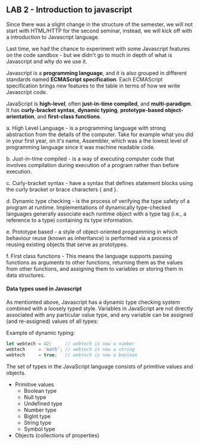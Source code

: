 ## LAB 2 - Introduction to javascript

Since there was a slight change in the structure of the semester, we will not start with HTML/HTTP for the second seminar, instead, we will kick off
with a introduction to Javascript language.

Last time, we had the chance to experiment with some Javascript features on the code sandbox - but we didn't go to much in depth of what is Javascript and
why do we use it.

Javascript is a **programming language**, and it is also grouped in different standards named **ECMAScript specification**. Each ECMAScript specification brings new
features to the table in terms of how we write Javascript code.

JavaScript is **high-level**, often **just-in-time compiled**, and **multi-paradigm**. It has **curly-bracket syntax**, **dynamic typing**, **prototype-based object-orientation**, and 
**first-class functions**.

a. High Level Language - is a programming language with strong abstraction from the details of the computer. Take for example what you did in your first year, on it's
name, Assembler, which was a the lowest level of programming language since it was machine readable code.

b. Just-in-time compiled - is a way of executing computer code that involves compilation during execution of a program rather than before execution.

c. Curly-bracket syntax -  have a syntax that defines statement blocks using the curly bracket or brace characters { and }.

d. Dynamic type checking - is the process of verifying the type safety of a program at runtime. Implementations of dynamically type-checked languages generally associate each runtime object with a type tag (i.e., a reference to a type) containing its type information.

e. Prototype based -  a style of object-oriented programming in which behaviour reuse (known as inheritance) is performed via a process of reusing existing objects that serve as prototypes.

f. First class functions - This means the language supports passing functions as arguments to other functions, returning them as the values from other functions, and assigning them to variables or storing them in data structures.

#### Data types used in Javascript

As mentionted above, Javascript has a dynamic type checking system combined with a loosely typed style. 
Variables in JavaScript are not directly associated with any particular value type, and any variable can be assigned (and re-assigned) values of all types:

Example of dynamic typing:
```javascript
let webtech = 42;     // webtech is now a number
webtech     = 'math'; // webtech is now a string
webtech     = true;   // webtech is now a boolean
```

The set of types in the JavaScript language consists of primitive values and objects.

- Primitive values
  - Boolean type
  - Null type
  - Undefined type
  - Number type
  - BigInt type
  - String type
  - Symbol type
- Objects (collections of properties)
